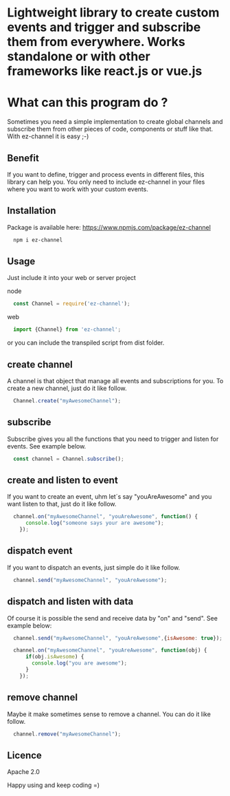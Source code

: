 Lightweight library to create custom events and trigger and subscribe them from everywhere. Works standalone or with other frameworks like react.js or vue.js
===============

# What can this program do ?

Sometimes you need a simple implementation to create global channels and subscribe them from other pieces of code, components or stuff like that. With ez-channel it is easy ;-)

## Benefit

If you want to define, trigger and process events in different files, this library can help you. You only need to include ez-channel in your files where you want to work with your custom events.

## Installation

Package is available here: https://www.npmjs.com/package/ez-channel

```sh
  npm i ez-channel
```

## Usage

Just include it into your web or server project

node

```javascript
  const Channel = require('ez-channel');
```

web

```javascript
  import {Channel} from 'ez-channel';
```

or you can include the transpiled script from dist folder.

## create channel

A channel is that object that manage all events and subscriptions for you. To create a new channel, just do it like follow.

```javascript
  Channel.create("myAwesomeChannel");
```

## subscribe

Subscribe gives you all the functions that you need to trigger and listen for events. See example below.

```javascript
  const channel = Channel.subscribe();
```

## create and listen to event

If you want to create an event, uhm let´s say "youAreAwesome" and you want listen to that, just do it like follow.

```javascript
  channel.on("myAwesomeChannel", "youAreAwesome", function() {
      console.log("someone says your are awesome");
    });
```

## dispatch event

If you want to dispatch an events, just simple do it like follow.

```javascript
  channel.send("myAwesomeChannel", "youAreAwesome");
```

## dispatch and listen with data

Of course it is possible the send and receive data by "on" and "send". See example below:

```javascript
  channel.send("myAwesomeChannel", "youAreAwesome",{isAwesome: true});
```

```javascript
  channel.on("myAwesomeChannel", "youAreAwesome", function(obj) {
      if(obj.isAwesome) {
        console.log("you are awesome");
      }
    });
```

## remove channel

Maybe it make sometimes sense to remove a channel. You can do it like follow.

```javascript
  channel.remove("myAwesomeChannel");
```

## Licence

Apache 2.0

Happy using and keep coding =)
